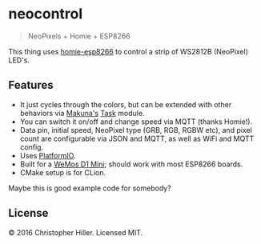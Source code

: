 # neocontrol

> NeoPixels + Homie + ESP8266

This thing uses [homie-esp8266](https://homie-esp8266.readme.io/) to control a strip of WS2812B (NeoPixel) LED's.
 
## Features
 
- It just cycles through the colors, but can be extended with other behaviors via [Makuna's](https://github.com/Makuna) [Task](https://github.com/Makuna/Task) module.
- You can switch it on/off and change speed via MQTT (thanks Homie!).
- Data pin, initial speed, NeoPixel type (GRB, RGB, RGBW etc), and pixel count are configurable via JSON and MQTT, as well as WiFi and MQTT config.
- Uses [PlatformIO](http://platformio.org/).
- Built for a [WeMos D1 Mini](https://www.wemos.cc/product/d1-mini.html); should work with most ESP8266 boards.
- CMake setup is for CLion.

Maybe this is good example code for somebody?

## License

:copyright: 2016 Christopher Hiller.  Licensed MIT.


